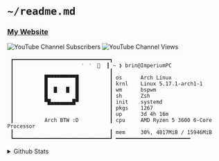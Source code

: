 # `~/readme.md`
### [My Website](https://brin-is-a.dev)
![YouTube Channel Subscribers](https://img.shields.io/youtube/channel/subscribers/UC_LkUD6Q9O97llYqGFpjhPQ?label=Youtube%20Subscribers&style=for-the-badge&color=DDB6F2&logoColor=D9E0EE&labelColor=302D41)
![YouTube Channel Views](https://img.shields.io/youtube/channel/views/UC_LkUD6Q9O97llYqGFpjhPQ?label=Channel%20Views&style=for-the-badge&color=DDB6F2&logoColor=D9E0EE&labelColor=302D41)

```
 ┏━━━━━━━━━━━━━━━━━━━━━━━━━━━━━━━┓
 ┃                      ﱣ  ﱣ    ┃ ~ ❯ brin@ImperiumPC    
 ┃                               ┃
 ┃          █▀▀▀▀▀▀▀▀▀█          ┃ os      Arch Linux
 ┃          █         █          ┃ krnl    Linux 5.17.1-arch1-1
 ┃          █  █   █  █          ┃ wm      bspwm
 ┃          █         █          ┃ sh      Zsh
 ┃          ▀█▄▄▄▄▄▄▄█▀          ┃ init    systemd
 ┃                               ┃ pkgs    1267
 ┃                               ┃ up      3d 4h 16m
 ┃          Arch BTW :D          ┃ cpu     AMD Ryzen 5 3600 6-Core Processor
 ┃                               ┃ mem     30%, 4817MiB / 15946MiB
 ┗━━━━━━━━━━━━━━━━━━━━━━━━━━━━━━━┛ ━━━━━━━━━━━━━━━━━━━━━━━━
```
<details>
<summary>Github Stats</summary>
<img src="https://github-readme-stats.vercel.app/api?username=xXTgamerXx&title_color=96CDFB&icon_color=DDB6F2&&text_color=D9E0EE&bg_color=302D41&hide_border=true&border_radius=0">
<br>
<img src="https://github-readme-stats.vercel.app/api/top-langs/?username=xXTgamerXx&layout=compact&title_color=96CDFB&icon_color=DDB6F2&text_color=D9E0EE&bg_color=302D41&hide_border=true&border_radius=0">
</details>
